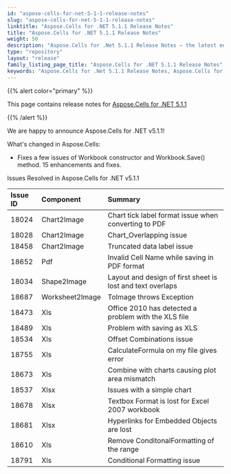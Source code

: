 ```yaml
---
id: "aspose-cells-for-net-5-1-1-release-notes"
slug: "aspose-cells-for-net-5-1-1-release-notes"
linktitle: "Aspose.Cells for .NET 5.1.1 Release Notes"
title: "Aspose.Cells for .NET 5.1.1 Release Notes"
weight: 50
description: "Aspose.Cells for .Net 5.1.1 Release Notes – the latest enhancements, new features, and fixes."
type: "repository"
layout: "release"
family_listing_page_title: "Aspose.Cells for .NET 5.1.1 Release Notes"
keywords: "Aspose.Cells for .Net 5.1.1 Release Notes, Aspose.Cells for .Net 5.1.1 updates and fixes"
---
```


{{% alert color="primary" %}} 

This page contains release notes for [Aspose.Cells for .NET 5.1.1](https://releases.aspose.com/cells/net/new-releases/aspose.cells-for-.net-5.1.1/)

{{% /alert %}} 

We are happy to announce Aspose.Cells for .NET v5.1.1! 

What's changed in Aspose.Cells: 

- Fixes a few issues of Workbook constructor and Workbook.Save() method.
  15 enhancements and fixes. 

Issues Resolved in Aspose.Cells for .NET v5.1.1 

|**Issue ID** |**Component** |**Summary** |
| :- | :- | :- |
|18024 |Chart2Image |Chart tick label format issue when converting to PDF |
|18028 |Chart2Image |Chart_Overlapping issue |
|18458 |Chart2Image |Truncated data label issue |
|18652 |Pdf |Invalid Cell Name while saving in PDF format |
|18034 |Shape2Image |Layout and design of first sheet is lost and text overlaps |
|18687 |Worksheet2Image |ToImage throws Exception |
|18473 |Xls |Office 2010 has detected a problem with the XLS file |
|18489 |Xls |Problem with saving as XLS |
|18534 |Xls |Offset Combinations issue |
|18755 |Xls |CalculateFormula on my file gives error |
|18673 |Xls |Combine with charts causing plot area mismatch |
|18537 |Xlsx |Issues with a simple chart |
|18678 |Xlsx |Textbox Format is lost for Excel 2007 workbook |
|18681 |Xlsx |Hyperlinks for Embedded Objects are lost |
|18610 |Xls |Remove ConditonalFormatting of the range |
|18791 |Xls |Conditional Formatting issue |

